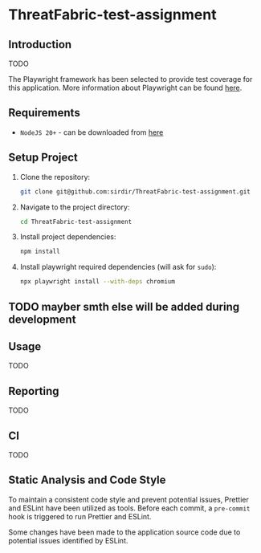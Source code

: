 # ThreatFabric-test-assignment

## Introduction

TODO

The Playwright framework has been selected to provide test coverage for this application. More information about Playwright can be found [here](https://playwright.dev/docs/intro).

## Requirements

- `NodeJS 20+` - can be downloaded from [here](https://nodejs.org/en/download/package-manager)

## Setup Project

1. Clone the repository:

   ```sh
   git clone git@github.com:sirdir/ThreatFabric-test-assignment.git
   ```

2. Navigate to the project directory:

   ```sh
   cd ThreatFabric-test-assignment
   ```

3. Install project dependencies:

   ```sh
   npm install
   ```

4. Install playwright required dependencies (will ask for `sudo`):

   ```sh
   npx playwright install --with-deps chromium
   ```

## TODO mayber smth else will be added during development

## Usage

TODO

## Reporting

TODO

## CI

TODO

## Static Analysis and Code Style

To maintain a consistent code style and prevent potential issues, Prettier and ESLint have been utilized as tools. Before each commit, a `pre-commit` hook is triggered to run Prettier and ESLint.

Some changes have been made to the application source code due to potential issues identified by ESLint.
